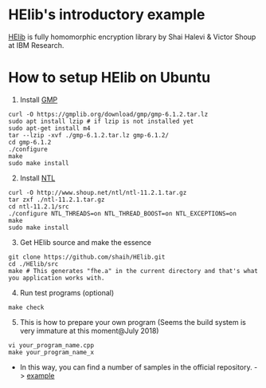 # HElib's introductory example
[HElib](https://github.com/shaih/HElib) is fully homomorphic encryption library by Shai Halevi & Victor Shoup at IBM Research.

# How to setup HElib on Ubuntu
1. Install [GMP](https://gmplib.org/)
```
curl -O https://gmplib.org/download/gmp/gmp-6.1.2.tar.lz
sudo apt install lzip # if lzip is not installed yet
sudo apt-get install m4
tar --lzip -xvf ./gmp-6.1.2.tar.lz gmp-6.1.2/
cd gmp-6.1.2
./configure
make
sudo make install
```

2. Install [NTL](http://www.shoup.net/ntl/)
```
curl -O http://www.shoup.net/ntl/ntl-11.2.1.tar.gz
tar zxf ./ntl-11.2.1.tar.gz 
cd ntl-11.2.1/src
./configure NTL_THREADS=on NTL_THREAD_BOOST=on NTL_EXCEPTIONS=on
make
sudo make install
```

3. Get HElib source and make the essence
```
git clone https://github.com/shaih/HElib.git
cd ./HElib/src
make # This generates "fhe.a" in the current directory and that's what you application works with.
```

4. Run test programs (optional)
```
make check
```

5. This is how to prepare your own program (Seems the build system is very immature at this moment@July 2018)
```
vi your_program_name.cpp
make your_program_name_x
```
* In this way, you can find a number of samples in the official repository. -> [example](https://github.com/shaih/HElib/blob/master/src/Test_General.cpp)

